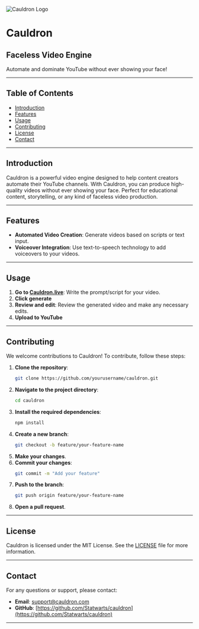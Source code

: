 ![Cauldron Logo](https://github.com/Statwarts/Cauldron/blob/main/src/assets/svg/cauldron.svg)

# Cauldron

## Faceless Video Engine

Automate and dominate YouTube without ever showing your face!

---

## Table of Contents

- [Introduction](#introduction)
- [Features](#features)
- [Usage](#usage)
- [Contributing](#contributing)
- [License](#license)
- [Contact](#contact)

---

## Introduction

Cauldron is a powerful video engine designed to help content creators automate their YouTube channels. With Cauldron, you can produce high-quality videos without ever showing your face. Perfect for educational content, storytelling, or any kind of faceless video production.

---

## Features

- **Automated Video Creation**: Generate videos based on scripts or text input.
- **Voiceover Integration**: Use text-to-speech technology to add voiceovers to your videos.

---

## Usage

1. **Go to [Cauldron.live](https://Cauldron.live)**: Write the prompt/script for your video.
2. **Click generate**
3. **Review and edit**: Review the generated video and make any necessary edits.
4. **Upload to YouTube**

---

## Contributing

We welcome contributions to Cauldron! To contribute, follow these steps:

1. **Clone the repository**:
    ```bash
    git clone https://github.com/yourusername/cauldron.git
    ```
2. **Navigate to the project directory**:
    ```bash
    cd cauldron
    ```
3. **Install the required dependencies**:
    ```bash
    npm install
    ```
4. **Create a new branch**:
    ```bash
    git checkout -b feature/your-feature-name
    ```
5. **Make your changes**.
6. **Commit your changes**:
    ```bash
    git commit -m "Add your feature"
    ```
7. **Push to the branch**:
    ```bash
    git push origin feature/your-feature-name
    ```
8. **Open a pull request**.

---

## License

Cauldron is licensed under the MIT License. See the [LICENSE](LICENSE) file for more information.

---

## Contact

For any questions or support, please contact:

- **Email**: support@cauldron.com
- **GitHub**: [https://github.com/Statwarts/cauldron](https://github.com/Statwarts/cauldron)

---

